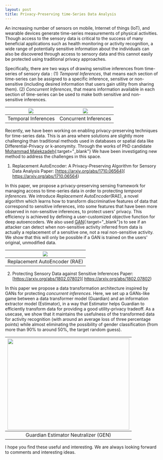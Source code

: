 ```yaml
---
layout: post
title: Privacy-Preserving time-Series Data Analysis
---
```


An increasing number of sensors on mobile, Internet of things (IoT), and wearable devices generate time-series measurements of physical activities. Though access to the sensory data is critical to the success of many beneficial applications such as health monitoring or activity recognition, a wide range of potentially sensitive information about the individuals can also be discovered through access to sensory data and this cannot easily be protected using traditional privacy approaches.

Specifically, there are two ways of drawing sensitive inferences from time-series of sensory data :
(1) *Temporal Inferences*, that means each section of time-series can be assigned to a specific inference, sensitive or non-sensitive (including  desired information that users gain utility from sharing them).
(2) *Concurrent Inferences*, that means information available in each section of time-series can be used to make both sensitive and non-sensitive inferences.


| <img src="https://raw.githubusercontent.com/mmalekzadeh/motion-sense/master/materials/temporal_inf.png" class="img-responsive"> | <img src="https://raw.githubusercontent.com/mmalekzadeh/motion-sense/master/materials/concurrent_inf.png" class="img-responsive"> |
|:---:|:---:|
| Temporal Inferences | Concurrent Inferences |

Recently, we have been working on enabling privacy-preserving techniques for time-series data. This is an area where solutions are slightly more challenging than traditional methods used in databases or spatial data like Differential-Privacy or k-anonymity. Through the works of PhD candidate [Mohammad Malekzadeh]( https://mmalekzadeh.github.io/){:target="_blank"} We have been investigating new method to address the challenges in this space.

1) Replacement AutoEncoder: A Privacy-Preserving Algorithm for Sensory Data Analysis
Paper: [https://arxiv.org/abs/1710.06564]( https://arxiv.org/abs/1710.06564)

In this paper, we propose a privacy-preserving sensing framework for managing access to time-series data in order to protecting *temporal inferences*. We introduce *Replacement AutoEncoder*(RAE), a novel algorithm which learns how to transform discriminative features of data that correspond to sensitive inferences,  into some features that have been more observed in non-sensitive inferences, to protect users' privacy. This efficiency is achieved by defining a user-customized objective function for deep autoencoders.
We also used [GAN]( https://en.wikipedia.org/wiki/Generative_adversarial_network){:target="_blank"}s to see if an attacker can detect when non-sensitive activity inferred from data is actually a replacement of a sensitive one, not a real non-sensitive activity. We show that this will only be possible if a GAN is trained on the users' original, unmodified data.

| <img src="https://raw.githubusercontent.com/mmalekzadeh/motion-sense/master/materials/rae.png" class="img-responsive"> |
|:---:|
| Replacement AutoEncoder (RAE) |


2) Protecting Sensory Data against Sensitive Inferences
Paper: [https://arxiv.org/abs/1802.07802]( https://arxiv.org/abs/1802.07802)


In this paper we propose a data transformation architecture inspired by GANs for protecting *concurrent inferences*. Here, we set up a GANs-like game between a data transformer model (Guardian) and an information extractor model (Estimator), in a way that Estimator helps Guardian to efficiently transform data for providing a good utility-privacy tradeoff. As a usecase, we show that it maintains the usefulness of the transformed data for activity recognition (with around an average loss of three percentage points) while almost eliminating the possibility of gender classification (from more than 90% to around 50%, the target random guess). 

| <img src="https://raw.githubusercontent.com/mmalekzadeh/motion-sense/master/materials/gen.png"  height="300" width="400"> |
|:---:|
| Guardian Estimator Neutralizer (GEN) |

I hope you find these useful and interesting. We are always looking forward to comments and interesting ideas.
